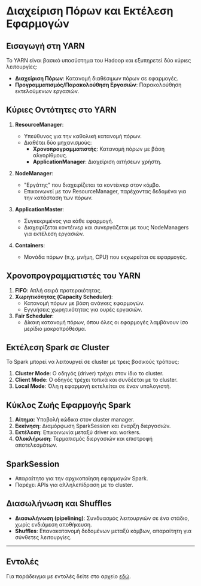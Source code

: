 # Διαχείριση Πόρων και Εκτέλεση Εφαρμογών

## Εισαγωγή στη YARN
Το YARN είναι βασικό υποσύστημα του Hadoop και εξυπηρετεί δύο κύριες λειτουργίες:
- **Διαχείριση Πόρων**: Κατανομή διαθέσιμων πόρων σε εφαρμογές.
- **Προγραμματισμός/Παρακολούθηση Εργασιών**: Παρακολούθηση εκτελούμενων εργασιών.

## Κύριες Οντότητες στο YARN
1. **ResourceManager**:
   - Υπεύθυνος για την καθολική κατανομή πόρων.
   - Διαθέτει δύο μηχανισμούς: 
     - **Χρονοπρογραμματιστής**: Κατανομή πόρων με βάση αλγορίθμους.
     - **ApplicationManager**: Διαχείριση αιτήσεων χρήστη.

2. **NodeManager**:
   - "Εργάτης" που διαχειρίζεται τα κοντέινερ στον κόμβο.
   - Επικοινωνεί με τον ResourceManager, παρέχοντας δεδομένα για την κατάσταση των πόρων.

3. **ApplicationMaster**:
   - Συγκεκριμένος για κάθε εφαρμογή.
   - Διαχειρίζεται κοντέινερ και συνεργάζεται με τους NodeManagers για εκτέλεση εργασιών.

4. **Containers**:
   - Μονάδα πόρων (π.χ. μνήμη, CPU) που εκχωρείται σε εφαρμογές.

## Χρονοπρογραμματιστές του YARN
1. **FIFO**: Απλή σειρά προτεραιότητας.
2. **Χωρητικότητας (Capacity Scheduler)**:
   - Κατανομή πόρων με βάση ανάγκες εφαρμογών.
   - Εγγυήσεις χωρητικότητας για ουρές εργασιών.
3. **Fair Scheduler**:
   - Δίκαιη κατανομή πόρων, όπου όλες οι εφαρμογές λαμβάνουν ίσο μερίδιο μακροπρόθεσμα.

## Εκτέλεση Spark σε Cluster
Το Spark μπορεί να λειτουργεί σε cluster με τρεις βασικούς τρόπους:
1. **Cluster Mode**: Ο οδηγός (driver) τρέχει στον ίδιο το cluster.
2. **Client Mode**: Ο οδηγός τρέχει τοπικά και συνδέεται με το cluster.
3. **Local Mode**: Όλη η εφαρμογή εκτελείται σε έναν υπολογιστή.

## Κύκλος Ζωής Εφαρμογής Spark
1. **Αίτημα**: Υποβολή κώδικα στον cluster manager.
2. **Εκκίνηση**: Διαμόρφωση SparkSession και έναρξη διεργασιών.
3. **Εκτέλεση**: Επικοινωνία μεταξύ driver και workers.
4. **Ολοκλήρωση**: Τερματισμός διεργασιών και επιστροφή αποτελεσμάτων.

## SparkSession
- Απαραίτητο για την αρχικοποίηση εφαρμογών Spark.
- Παρέχει APIs για αλληλεπίδραση με το cluster.

## Διασωλήνωση και Shuffles
- **Διασωλήνωση (pipelining)**: Συνδυασμός λειτουργιών σε ένα στάδιο, χωρίς ενδιάμεση αποθήκευση.
- **Shuffles**: Επανακατανομή δεδομένων μεταξύ κόμβων, απαραίτητη για σύνθετες λειτουργίες.

---

## Εντολές

Για παράδειγμα με εντολές δείτε στο αρχείο [εδώ](Commands.md).
